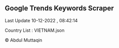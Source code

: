 

## Google Trends Keywords Scraper 
 
Last Update 10-12-2022 , 08:42:14

Country List :
VIETNAM.json



© Abdul Muttaqin 
